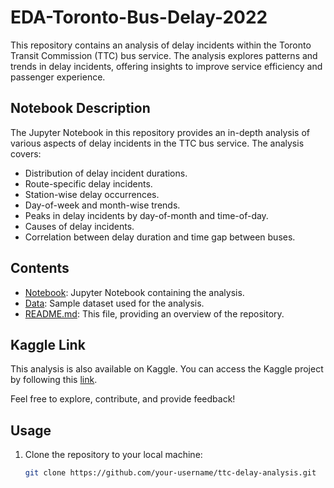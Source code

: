 # EDA-Toronto-Bus-Delay-2022

This repository contains an analysis of delay incidents within the Toronto Transit Commission (TTC) bus service. The analysis explores patterns and trends in delay incidents, offering insights to improve service efficiency and passenger experience.

## Notebook Description

The Jupyter Notebook in this repository provides an in-depth analysis of various aspects of delay incidents in the TTC bus service. The analysis covers:

- Distribution of delay incident durations.
- Route-specific delay incidents.
- Station-wise delay occurrences.
- Day-of-week and month-wise trends.
- Peaks in delay incidents by day-of-month and time-of-day.
- Causes of delay incidents.
- Correlation between delay duration and time gap between buses.

## Contents

- [Notebook](EDA-Toronto-Bus-Delay-2022.ipynb): Jupyter Notebook containing the analysis.
- [Data](ttc-bus-delay-data-2022.csv): Sample dataset used for the analysis.
- [README.md](README.md): This file, providing an overview of the repository.

## Kaggle Link

This analysis is also available on Kaggle. You can access the Kaggle project by following this [link](https://www.kaggle.com/code/bahauddinkalyani/eda-on-ttc-bus-delay-data-2022).

Feel free to explore, contribute, and provide feedback!


## Usage

1. Clone the repository to your local machine:

   ```bash
   git clone https://github.com/your-username/ttc-delay-analysis.git
